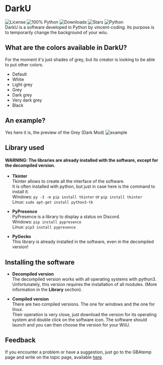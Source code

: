 # DarkU
![License](https://img.shields.io/github/license/vincent-coding/darku?style=for-the-badge) ![100% Python](https://img.shields.io/github/languages/top/vincent-coding/darku?style=for-the-badge) ![Downloads](https://img.shields.io/github/downloads/vincent-coding/darku/total?style=for-the-badge) ![Stars](https://img.shields.io/github/stars/vincent-coding/DarkU.svg?style=for-the-badge&label=Stars)
![Python](https://img.shields.io/badge/Python-3.X.X-informational?style=for-the-badge&logo=python)
<br />
DarkU is a software developed in Python by vincent-coding. Its purpose is to temporarily change the background of your wiiu.

## What are the colors available in DarkU?
For the moment it's just shades of grey, but its creator is looking to be able to put other colors.
-   Default
-   White
-   Light grey
-   Grey
-   Dark grey
-   Very dark grey
-   Black

## An example?
Yes here it is, the preview of the Grey (Dark Mod)
![example](https://i.imgur.com/4g4Fest.png)

## Library used

#### WARNING: The libraries are already installed with the software, except for the decompiled version.

- **Tkinter**<br />
Tkinter allows to create all the interface of the software.<br />
It is often installed with python, but just in case here is the command to install it.<br />
Windows: `py -3 -m pip install tkinter` or `pip install tkinter`<br />
Linux: `sudo apt-get install python3-tk`<br />

- **PyPresence**<br />
PyPresence is a library to display a status on Discord.<br />
Windows: `pip install pypresence`<br />
Linux: `pip3 install pypresence`<br />

- **PyGecko**<br />
This library is already installed in the software, even in the decompiled version!

## Installing the software
- **Decompiled version**<br />
The decompiled version works with all operating systems with python3.<br />
Unfortunately, this version requires the installation of all modules. (More information in the **Library** section).<br />

- **Compiled version**<br />
There are two compiled versions. The one for windows and the one for linux.<br />
Their operation is very close, just download the version for its operating system and double click on the software icon. The software should launch and you can then choose the version for your WiiU.<br />

## Feedback
If you encounter a problem or have a suggestion, just go to the GBAtemp page and write on the topic page, available [here](https://gbatemp.net/threads/release-darku.535159/).
